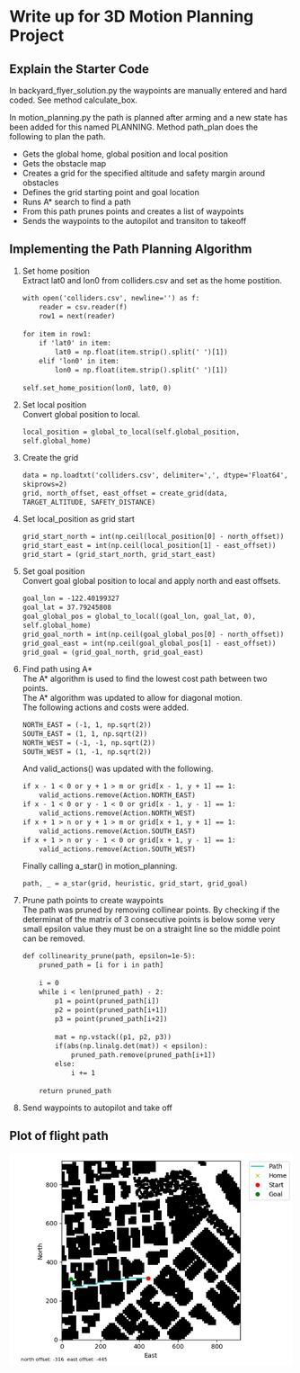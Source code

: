 # Write up for 3D Motion Planning Project

## Explain the Starter Code
In backyard_flyer_solution.py the waypoints are manually entered and hard coded.  See method calculate_box.   

In motion_planning.py the path is planned after arming and a new state has been added for this named PLANNING.  Method path_plan does the following to plan the path.   
- Gets the global home, global position and local position
- Gets the obstacle map
- Creates a grid for the specified altitude and safety margin around obstacles  
- Defines the grid starting point and goal location
- Runs A* search to find a path
- From this path prunes points and creates a list of waypoints
- Sends the waypoints to the autopilot and transiton to takeoff


## Implementing the Path Planning Algorithm
1. Set home position    
    Extract lat0 and lon0 from colliders.csv and set as the home postition.   
    ```
    with open('colliders.csv', newline='') as f:
        reader = csv.reader(f)
        row1 = next(reader)
    
    for item in row1:
        if 'lat0' in item:
            lat0 = np.float(item.strip().split(' ')[1])
        elif 'lon0' in item:
            lon0 = np.float(item.strip().split(' ')[1])

    self.set_home_position(lon0, lat0, 0)
    ```
2. Set local position  
    Convert global position to local.   
    ```
    local_position = global_to_local(self.global_position, self.global_home)
    ```
3. Create the grid    
    ```
    data = np.loadtxt('colliders.csv', delimiter=',', dtype='Float64', skiprows=2)
    grid, north_offset, east_offset = create_grid(data, TARGET_ALTITUDE, SAFETY_DISTANCE)
    ```
3. Set local_position as grid start   
    ```
    grid_start_north = int(np.ceil(local_position[0] - north_offset))
    grid_start_east = int(np.ceil(local_position[1] - east_offset))
    grid_start = (grid_start_north, grid_start_east)
    ```
4. Set goal position   
    Convert goal global position to local and apply north and east offsets.  
    ```
    goal_lon = -122.40199327
    goal_lat = 37.79245808
    goal_global_pos = global_to_local((goal_lon, goal_lat, 0), self.global_home)
    grid_goal_north = int(np.ceil(goal_global_pos[0] - north_offset))
    grid_goal_east = int(np.ceil(goal_global_pos[1] - east_offset))
    grid_goal = (grid_goal_north, grid_goal_east)
    ```
6. Find path using A*   
    The A* algorithm is used to find the lowest cost path between two points.   
    The A* algorithm was updated to allow for diagonal motion.   
    The following actions and costs were added.   
    ```
    NORTH_EAST = (-1, 1, np.sqrt(2))
    SOUTH_EAST = (1, 1, np.sqrt(2))
    NORTH_WEST = (-1, -1, np.sqrt(2))
    SOUTH_WEST = (1, -1, np.sqrt(2))
    ```   

    And valid_actions() was updated with the following.
    ```
    if x - 1 < 0 or y + 1 > m or grid[x - 1, y + 1] == 1:
        valid_actions.remove(Action.NORTH_EAST)
    if x - 1 < 0 or y - 1 < 0 or grid[x - 1, y - 1] == 1:
        valid_actions.remove(Action.NORTH_WEST)
    if x + 1 > n or y + 1 > m or grid[x + 1, y + 1] == 1:
        valid_actions.remove(Action.SOUTH_EAST)
    if x + 1 > n or y - 1 < 0 or grid[x + 1, y - 1] == 1:
        valid_actions.remove(Action.SOUTH_WEST)
    ```

    Finally calling a_star() in motion_planning.   
    ```
    path, _ = a_star(grid, heuristic, grid_start, grid_goal)
    ````
6. Prune path points to create waypoints     
    The path was pruned by removing collinear points.  By checking if the determinat of the matrix of 3 consecutive points is below some very small epsilon value they must be on a straight line so the middle point can be removed.   
    ```
    def collinearity_prune(path, epsilon=1e-5):
        pruned_path = [i for i in path]

        i = 0
        while i < len(pruned_path) - 2:
            p1 = point(pruned_path[i])
            p2 = point(pruned_path[i+1])
            p3 = point(pruned_path[i+2])

            mat = np.vstack((p1, p2, p3))
            if(abs(np.linalg.det(mat)) < epsilon):
                pruned_path.remove(pruned_path[i+1]) 
            else:
                i += 1

        return pruned_path
    ```  
7. Send waypoints to autopilot and take off   

## Plot of flight path  
![path](path.png)